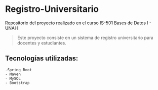 # Registro-Universitario
Repositorio del proyecto realizado en el curso IS-501 Bases de Datos I - UNAH

> Este proyecto consiste en un sistema de registro universitario para docentes y estudiantes.

## Tecnologías utilizadas: 
  ```
  -Spring Boot
  - Maven
  - MySQL
  - Bootstrap
  
 ```
